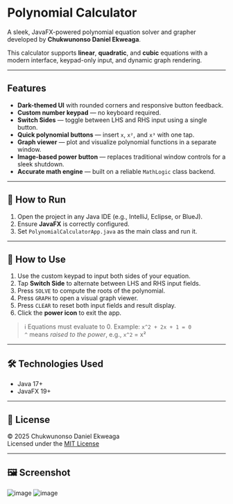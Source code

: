 # Polynomial Calculator

A sleek, JavaFX-powered polynomial equation solver and grapher developed by **Chukwunonso Daniel Ekweaga**.

This calculator supports **linear**, **quadratic**, and **cubic** equations with a modern interface, keypad-only input, and dynamic graph rendering.

---

## Features

- **Dark-themed UI** with rounded corners and responsive button feedback.
- **Custom number keypad** — no keyboard required.
- **Switch Sides** — toggle between LHS and RHS input using a single button.
- **Quick polynomial buttons** — insert `x`, `x²`, and `x³` with one tap.
- **Graph viewer** — plot and visualize polynomial functions in a separate window.
- **Image-based power button** — replaces traditional window controls for a sleek shutdown.
- **Accurate math engine** — built on a reliable `MathLogic` class backend.

---

## 🚀 How to Run

1. Open the project in any Java IDE (e.g., IntelliJ, Eclipse, or BlueJ).
2. Ensure **JavaFX** is correctly configured.
3. Set `PolynomialCalculatorApp.java` as the main class and run it.

---

## 🧮 How to Use

1. Use the custom keypad to input both sides of your equation.
2. Tap **Switch Side** to alternate between LHS and RHS input fields.
3. Press `SOLVE` to compute the roots of the polynomial.
4. Press `GRAPH` to open a visual graph viewer.
5. Press `CLEAR` to reset both input fields and result display.
6. Click the **power icon** to exit the app.

> ℹ️ Equations must evaluate to 0. Example: `x^2 + 2x + 1 = 0`  
> `^` means *raised to the power*, e.g., `x^2` = x²

---

## 🛠 Technologies Used

- Java 17+
- JavaFX 19+

---

## 📄 License

© 2025 Chukwunonso Daniel Ekweaga  
Licensed under the [MIT License](./LICENSE)

---

## 🖼 Screenshot

![image](https://github.com/user-attachments/assets/82eadd79-fd92-4e12-9930-beb2926c78ba)
![image](https://github.com/user-attachments/assets/aaee1cba-f526-48af-8065-8b5fd005f1c1)

